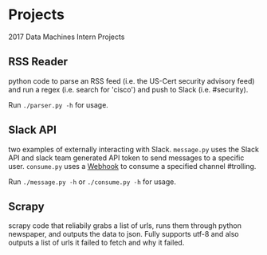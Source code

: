# Projects
2017 Data Machines Intern Projects

## RSS Reader
python code to parse an RSS feed (i.e. the US-Cert security advisory feed) and run a regex (i.e. search for 'cisco') and push to Slack (i.e. #security). 

Run `./parser.py -h` for usage.

## Slack API
two examples of externally interacting with Slack. `message.py` uses the Slack API and slack team generated API token to send messages to a specific user. `consume.py` uses a [Webhook](https://api.slack.com/incoming-webhooks) to consume a specified channel #trolling. 

Run `./message.py -h` or `./consume.py -h` for usage.

## Scrapy
scrapy code that reliabily grabs a list of urls, runs them through python newspaper, and outputs the data to json. Fully supports utf-8 and also outputs a list of urls it failed to fetch and why it failed.